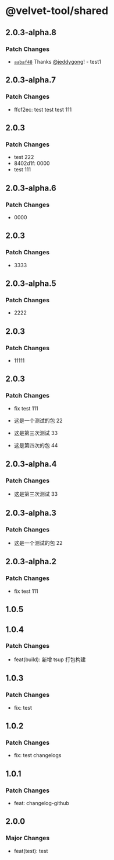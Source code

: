 # @velvet-tool/shared

## 2.0.3-alpha.8

### Patch Changes

- [`aabaf48`](https://github.com/jeddygong/velvet-tool/commit/aabaf486a7c689f353d8b22d6d64de62659abe85) Thanks [@jeddygong](https://github.com/jeddygong)! - test1

## 2.0.3-alpha.7

### Patch Changes

- ffcf2ec: test test test 111

## 2.0.3

### Patch Changes

- test 222
- 8402d1f: 0000
- test 111

## 2.0.3-alpha.6

### Patch Changes

- 0000

## 2.0.3

### Patch Changes

- 3333

## 2.0.3-alpha.5

### Patch Changes

- 2222

## 2.0.3

### Patch Changes

- 11111

## 2.0.3

### Patch Changes

- fix test 111

- 这是一个测试的包 22

- 这是第三次测试 33

- 这是第四次的包 44

## 2.0.3-alpha.4

### Patch Changes

- 这是第三次测试 33

## 2.0.3-alpha.3

### Patch Changes

- 这是一个测试的包 22

## 2.0.3-alpha.2

### Patch Changes

- fix test 111

## 1.0.5

## 1.0.4

### Patch Changes

- feat(build): 新增 tsup 打包构建

## 1.0.3

### Patch Changes

- fix: test

## 1.0.2

### Patch Changes

- fix: test changelogs

## 1.0.1

### Patch Changes

- feat: changelog-github

## 2.0.0

### Major Changes

- feat(test): test
